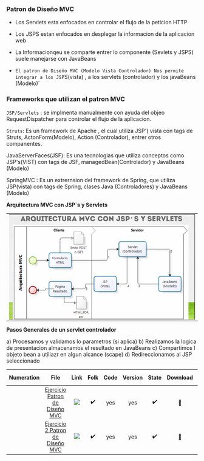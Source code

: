 ### Patron de Diseño MVC

- Los Servlets esta enfocados en controlar el flujo de la peticion HTTP

- Los JSPS estan enfocados en desplegar la informacion de la aplicacion web

- La Informacionqeu se comparte entrer lo componente (Sevlets y JSPS) suele manejarse con JavaBeans

- `El patron de Diseño MVC (Modelo Vista Controlador) Nos permite integrar a los JSP`S(vista) , a los servlets (controlador) y los javaBeans (Modelo)`


### Frameworks que utilizan el patron MVC

`JSP/Servlets` : se implmenta manualmente con ayuda del objeo RequestDispatcher para controlar el flujo de la aplicacion.

`Struts`: 
 Es un framework de Apache , el cual utiliza JSP'( vista con tags de Struts, ActonForm(Modelo), Action (Controlador), entrer otros companentes.

JavaServerFaces(JSF): Es una tecnologias que utiliza conceptos como JSP's(VIST) con tags de JSF, managedBean(Controlador) y JavaBeans (Modelo)

SpringMVC : Es un extrernsion del framework de Spring, que utiliza JSP(vista) con tags de Spring, clases Java (Controladores) y JavaBeans (Modelo)


**Arquitectura MVC con JSP`s y Servlets**

<table align="center" >
  <tr>
    <td align="center" style="padding=0;width=50%;">
      <img align="center" style="padding=0;" src="../images/MVC_JSp_Servlets.png" />
    </td>
  </tr>
</table>


**Pasos Generales de un servlet controlador**

a) Procesamos y validamos lo parametros (si aplica)
b) Realizamos la logica de presentacion almacenamos el resultado en JavaBeans
c) Compartimos l objeto bean a utiliazr en algun alcance (scape)
d) Redireccionamos al JSP seleccionado





Numeration  | File   |  Link       |    Folk     |  Code       | Version     | State       | Download    |  Go back    |
|:----------:|:------:|:-----------:|:-----------:|:-----------:|:-----------:|:-----------:|:-----------:|:-----------:|
|       | [Ejercicio Patron de Diseño MVC](https://github.com/BrianMarquez3/Learning-Java/tree/main/Ejemplo1_MVC)  | <img src="https://media.giphy.com/media/YIW8ZTQHpcWjaDzyAr/giphy.gif" width="17px">  | ✔️ | yes | yes | ✔️ | 💾 | [⬅️Atras](#https://github.com/BrianMarquez3/Learning-Java#Patron-de-Dise%C3%B1o-MVC) |
|       | [Ejercicio 2 Patron de Diseño MVC](https://github.com/BrianMarquez3/Learning-Java/tree/main/Ejemplo2_MVC)  | <img src="https://media.giphy.com/media/YIW8ZTQHpcWjaDzyAr/giphy.gif" width="17px">  | ✔️ | yes | yes | ✔️ | 💾 | [⬅️Atras](#https://github.com/BrianMarquez3/Learning-Java#Patron-de-Dise%C3%B1o-MVC) |
